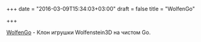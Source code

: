 +++
date = "2016-03-09T15:34:03+03:00"
draft = false
title = "WolfenGo"

+++

<p><a href="https://github.com/gdm85/wolfengo">WolfenGo</a>&nbsp;- Клон игрушки&nbsp;Wolfenstein3D на чистом Go.</p>

